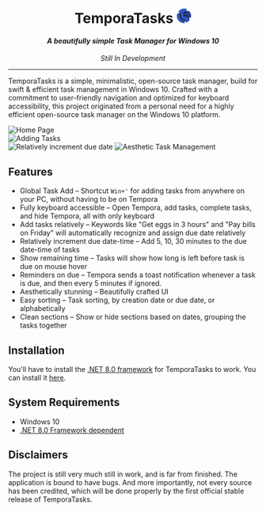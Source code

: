 <h1 align="center">TemporaTasks <img src="https://github.com/arcenter/temporatasks/blob/master/Resources/Icons/icon.svg" width="30" height="30"/></h1>
<h4 align="center"><i>A beautifully simple Task Manager for Windows 10</i></h4>
<p align="center"><i>Still In Development</i></p>

---

TemporaTasks is a simple, minimalistic, open-source task manager, build for swift & efficient task management in Windows 10. Crafted with a commitment to user-friendly navigation and optimized for keyboard accessibility, this project originated from a personal need for a highly efficient open-source task manager on the Windows 10 platform.

![Home Page](https://github.com/arcenter/temporatasks/assets/101260108/7d3cb4a3-7f61-4061-9e96-146577e90ec6)
<br>
![Adding Tasks](https://github.com/arcenter/temporatasks/assets/101260108/8d7ab8d8-3191-4c24-b4cf-b3601b44b0e2)
<br>
![Relatively increment due date](https://github.com/arcenter/temporatasks/assets/101260108/600d2d91-6d6e-458d-a5b0-27670ee932b8)
![Aesthetic Task Management](https://github.com/arcenter/temporatasks/assets/101260108/d71aef38-5044-475f-9eb5-adf4478e6eab)

## Features

- Global Task Add – Shortcut `Win+'` for adding tasks from anywhere on your PC, without having to be on Tempora
- Fully keyboard accessible – Open Tempora, add tasks, complete tasks, and hide Tempora, all with only keyboard
- Add tasks relatively – Keywords like "Get eggs in 3 hours" and "Pay bills on Friday" will automatically recognize and assign due date relatively
- Relatively increment due date-time – Add 5, 10, 30 minutes to the due date-time of tasks
- Show remaining time  – Tasks will show how long is left before task is due on mouse hover
- Reminders on due – Tempora sends a toast notification whenever a task is due, and then every 5 minutes if ignored.
- Aesthetically stunning – Beautifully crafted UI
- Easy sorting – Task sorting, by creation date or due date, or alphabetically
- Clean sections – Show or hide sections based on dates, grouping the tasks together

## Installation

You'll have to install the [.NET 8.0 framework](https://dotnet.microsoft.com/en-us/download/dotnet/8.0) for TemporaTasks to work. You can install it [here](https://dotnet.microsoft.com/en-us/download/dotnet/8.0).

## System Requirements

- Windows 10
- [.NET 8.0 Framework dependent](https://dotnet.microsoft.com/en-us/download/dotnet/8.0)

## Disclaimers

The project is still very much still in work, and is far from finished. The application is bound to have bugs. And more importantly, not every source has been credited, which will be done properly by the first official stable release of TemporaTasks.
